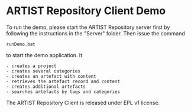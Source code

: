 ARTIST Repository Client Demo
=============================

To run the demo, please start the ARTIST Repository server first by following the 
instructions in the "Server" folder. Then issue the command

    runDemo.bat

to start the demo application. It 

    - creates a project
    - creates several categories
    - creates an artefact with content
    - retrieves the artefact record and content
    - creates additional artefacts
    - searches artefacts by tags and categories

The ARTIST Repository Client is released under EPL v1 license.